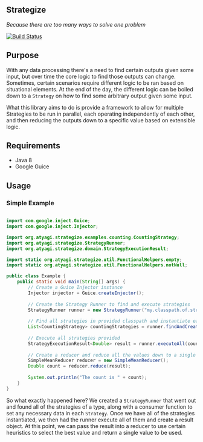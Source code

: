 ## Strategize

*Because there are too many ways to solve one problem*

[![Build Status](https://travis-ci.org/atyagi/strategize.svg?branch=master)](https://travis-ci.org/atyagi/strategize)
 
## Purpose

With any data processing there's a need to find certain outputs given some input, 
but over time the core logic to find those outputs can change. Sometimes,
certain scenarios require different logic to be ran based on situational elements.
At the end of the day, the different logic can be boiled down to a `Strategy` on how
to find some arbitrary output given some input.

What this library aims to do is provide a framework to allow for multiple Strategies to be 
run in parallel, each operating independently of each other, and then reducing the outputs
down to a specific value based on extensible logic.

## Requirements

* Java 8
* Google Guice

## Usage

### Simple Example

```java

import com.google.inject.Guice;
import com.google.inject.Injector;

import org.atyagi.strategize.examples.counting.CountingStrategy;
import org.atyagi.strategize.StrategyRunner;
import org.atyagi.strategize.domain.StrategyExecutionResult;

import static org.atyagi.strategize.util.FunctionalHelpers.empty;
import static org.atyagi.strategize.util.FunctionalHelpers.notNull;

public class Example {
    public static void main(String[] args) {
        // Create a Guice Injector instance
        Injector injector = Guice.createInjector();
        
        // Create the Strategy Runner to find and execute strategies
        StrategyRunner runner = new StrategyRunner("my.classpath.of.strategies", injector);
        
        // Find all strategies in provided classpath and instantiate each one
        List<CountingStrategy> countingStrategies = runner.findAndCreateAll(CountingStrategy.class, empty());
        
        // Execute all strategies provided
        StrategyExecutionResult<Double> result = runner.executeAll(countingStrategies);
        
        // Create a reducer and reduce all the values down to a single value 
        SimpleMeanReducer reducer = new SimpleMeanReducer();
        Double count = reducer.reduce(result);
        
        System.out.println("The count is " + count);
    }
}
```

So what exactly happened here? We created a `StrategyRunner` that went out and found all of the strategies of a type, 
along with a consumer function to set any necessary data in each `Strategy`. Once we have all of the strategies
instantiated, we then had the runner execute all of them and create a result object. At this point,
we can pass the result into a reducer to use certain heuristics to select the best value 
and return a single value to be used.


